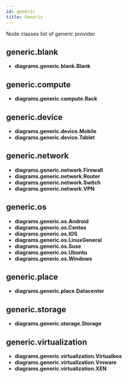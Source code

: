 ```yaml
---
id: generic
title: Generic
---
```


Node classes list of generic provider.

## generic.blank

- **diagrams.generic.blank.Blank**

## generic.compute

- **diagrams.generic.compute.Rack**

## generic.device

- **diagrams.generic.device.Mobile**
- **diagrams.generic.device.Tablet**

## generic.network

- **diagrams.generic.network.Firewall**
- **diagrams.generic.network.Router**
- **diagrams.generic.network.Switch**
- **diagrams.generic.network.VPN**

## generic.os

- **diagrams.generic.os.Android**
- **diagrams.generic.os.Centos**
- **diagrams.generic.os.IOS**
- **diagrams.generic.os.LinuxGeneral**
- **diagrams.generic.os.Suse**
- **diagrams.generic.os.Ubuntu**
- **diagrams.generic.os.Windows**

## generic.place

- **diagrams.generic.place.Datacenter**

## generic.storage

- **diagrams.generic.storage.Storage**

## generic.virtualization

- **diagrams.generic.virtualization.Virtualbox**
- **diagrams.generic.virtualization.Vmware**
- **diagrams.generic.virtualization.XEN**
